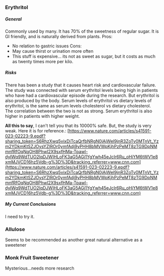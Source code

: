 
### Erythritol

##### General
Commonly used by many. It has 70% of the sweetness of regular sugar. 
It is GI friendly, and is naturally derived from plants. 
Pros:
- No relation to gastric issues
Cons:
- May cause thirst or urination more often
- This stuff is expensive... its not as sweet as sugar, but it costs as much as twenty times more per kilo.

##### Risks
There has been a study that it causes heart risk and cardiovascular failure. The study was connected with serum erythritol levels being high in patients who have had a cardiovascular episode during the research.
But erythritol is also produced by the body. Serum levels of erythritol vs dietary levels of erythritol, is the same as serum levels cholesterol vs dietary cholesterol. The correlation between the two is not as strong. Serum erythritol is also higher in patients with higher weight. 

**All this to say**, I can't tell you that its 10000% safe. But, the study is very weak. Here it is for reference.: [https://www.nature.com/articles/s41591-023-02223-9.epdf?sharing_token=S6RhzXwq5vixDiTcaQrfbNRgN0jAjWel9jnR3ZoTv0MTnVt_Yzm2YDkmKtSZJOysYZlROr0ymfAdj9yPHH8bMVWpKjhPzPeMT8zTG9DpNMmnfRfOqNqOH8PhwI2X9sxfHMa-Tpawl-dyIWq9WdTUO2lqDJWIHLoFK3aG5AGi1YgYwh45eJcIr6Ru_oHiYM6tWV1e8xmMJVCD16hz5Vdb-g%3D%3D&tracking_referrer=www.cnn.com](https://www.nature.com/articles/s41591-023-02223-9.epdf?sharing_token=S6RhzXwq5vixDiTcaQrfbNRgN0jAjWel9jnR3ZoTv0MTnVt_Yzm2YDkmKtSZJOysYZlROr0ymfAdj9yPHH8bMVWpKjhPzPeMT8zTG9DpNMmnfRfOqNqOH8PhwI2X9sxfHMa-Tpawl-dyIWq9WdTUO2lqDJWIHLoFK3aG5AGi1YgYwh45eJcIr6Ru_oHiYM6tWV1e8xmMJVCD16hz5Vdb-g%3D%3D&tracking_referrer=www.cnn.com)

##### My Current Conclusions
I need to try it.

### Allulose
Seems to be recommended as another great natural alternative as a sweetener

### Monk Fruit Sweetener
Mysterious...needs more research
